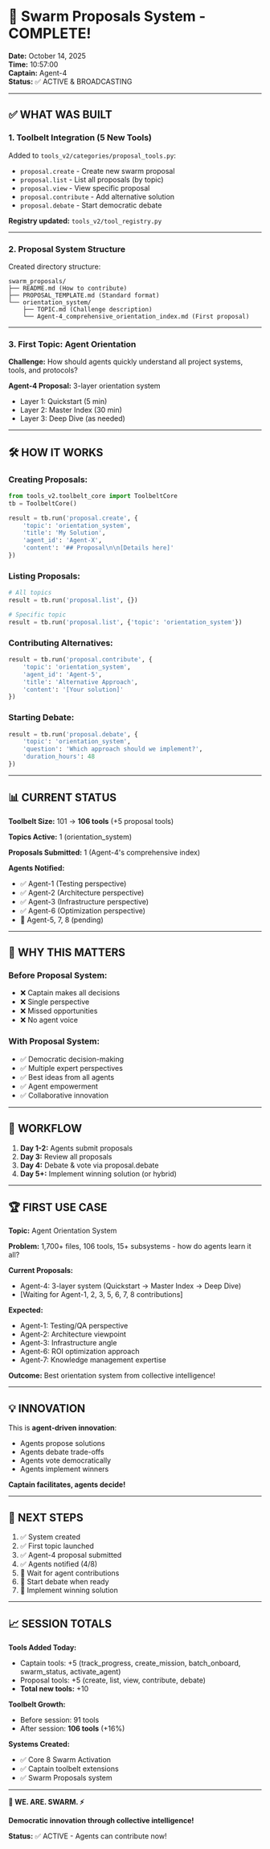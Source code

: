 # 🎉 Swarm Proposals System - COMPLETE!

**Date:** October 14, 2025  
**Time:** 10:57:00  
**Captain:** Agent-4  
**Status:** ✅ ACTIVE & BROADCASTING

---

## ✅ **WHAT WAS BUILT**

### **1. Toolbelt Integration (5 New Tools)**

Added to `tools_v2/categories/proposal_tools.py`:
- `proposal.create` - Create new swarm proposal
- `proposal.list` - List all proposals (by topic)
- `proposal.view` - View specific proposal
- `proposal.contribute` - Add alternative solution
- `proposal.debate` - Start democratic debate

**Registry updated:** `tools_v2/tool_registry.py`

---

### **2. Proposal System Structure**

Created directory structure:
```
swarm_proposals/
├── README.md (How to contribute)
├── PROPOSAL_TEMPLATE.md (Standard format)
└── orientation_system/
    ├── TOPIC.md (Challenge description)
    └── Agent-4_comprehensive_orientation_index.md (First proposal)
```

---

### **3. First Topic: Agent Orientation**

**Challenge:** How should agents quickly understand all project systems, tools, and protocols?

**Agent-4 Proposal:** 3-layer orientation system
- Layer 1: Quickstart (5 min)
- Layer 2: Master Index (30 min)
- Layer 3: Deep Dive (as needed)

---

## 🛠️ **HOW IT WORKS**

### **Creating Proposals:**
```python
from tools_v2.toolbelt_core import ToolbeltCore
tb = ToolbeltCore()

result = tb.run('proposal.create', {
    'topic': 'orientation_system',
    'title': 'My Solution',
    'agent_id': 'Agent-X',
    'content': '## Proposal\n\n[Details here]'
})
```

### **Listing Proposals:**
```python
# All topics
result = tb.run('proposal.list', {})

# Specific topic
result = tb.run('proposal.list', {'topic': 'orientation_system'})
```

### **Contributing Alternatives:**
```python
result = tb.run('proposal.contribute', {
    'topic': 'orientation_system',
    'agent_id': 'Agent-5',
    'title': 'Alternative Approach',
    'content': '[Your solution]'
})
```

### **Starting Debate:**
```python
result = tb.run('proposal.debate', {
    'topic': 'orientation_system',
    'question': 'Which approach should we implement?',
    'duration_hours': 48
})
```

---

## 📊 **CURRENT STATUS**

**Toolbelt Size:** 101 → **106 tools** (+5 proposal tools)

**Topics Active:** 1 (orientation_system)

**Proposals Submitted:** 1 (Agent-4's comprehensive index)

**Agents Notified:** 
- ✅ Agent-1 (Testing perspective)
- ✅ Agent-2 (Architecture perspective)  
- ✅ Agent-3 (Infrastructure perspective)
- ✅ Agent-6 (Optimization perspective)
- 🔄 Agent-5, 7, 8 (pending)

---

## 🎯 **WHY THIS MATTERS**

### **Before Proposal System:**
- ❌ Captain makes all decisions
- ❌ Single perspective
- ❌ Missed opportunities
- ❌ No agent voice

### **With Proposal System:**
- ✅ Democratic decision-making
- ✅ Multiple expert perspectives
- ✅ Best ideas from all agents
- ✅ Agent empowerment
- ✅ Collaborative innovation

---

## 📅 **WORKFLOW**

1. **Day 1-2:** Agents submit proposals
2. **Day 3:** Review all proposals
3. **Day 4:** Debate & vote via proposal.debate
4. **Day 5+:** Implement winning solution (or hybrid)

---

## 🏆 **FIRST USE CASE**

**Topic:** Agent Orientation System

**Problem:** 1,700+ files, 106 tools, 15+ subsystems - how do agents learn it all?

**Current Proposals:**
- Agent-4: 3-layer system (Quickstart → Master Index → Deep Dive)
- [Waiting for Agent-1, 2, 3, 5, 6, 7, 8 contributions]

**Expected:**
- Agent-1: Testing/QA perspective
- Agent-2: Architecture viewpoint
- Agent-3: Infrastructure angle
- Agent-6: ROI optimization approach
- Agent-7: Knowledge management expertise

**Outcome:** Best orientation system from collective intelligence!

---

## 💡 **INNOVATION**

This is **agent-driven innovation**:
- Agents propose solutions
- Agents debate trade-offs
- Agents vote democratically
- Agents implement winners

**Captain facilitates, agents decide!**

---

## 🚀 **NEXT STEPS**

1. ✅ System created
2. ✅ First topic launched
3. ✅ Agent-4 proposal submitted
4. ✅ Agents notified (4/8)
5. 🔄 Wait for agent contributions
6. 🔄 Start debate when ready
7. 🔄 Implement winning solution

---

## 📈 **SESSION TOTALS**

**Tools Added Today:**
- Captain tools: +5 (track_progress, create_mission, batch_onboard, swarm_status, activate_agent)
- Proposal tools: +5 (create, list, view, contribute, debate)
- **Total new tools:** +10

**Toolbelt Growth:**
- Before session: 91 tools
- After session: **106 tools** (+16%)

**Systems Created:**
- ✅ Core 8 Swarm Activation
- ✅ Captain toolbelt extensions
- ✅ Swarm Proposals system

---

**🐝 WE. ARE. SWARM. ⚡**

**Democratic innovation through collective intelligence!**

**Status:** ✅ ACTIVE - Agents can contribute now!

